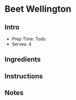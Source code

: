 # Beet Wellington

## Intro

- Prep Time: Todo
- Serves: 4

## Ingredients


## Instructions

## Notes
